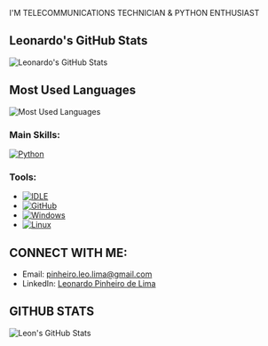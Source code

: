 I'M TELECOMMUNICATIONS TECHNICIAN & PYTHON ENTHUSIAST

## Leonardo's GitHub Stats
![Leonardo's GitHub Stats](https://github-readme-stats.vercel.app/api?username=leopinheiro21&show_icons=true&count_private=true&theme=radical&text_color=FF00FF&bg_color=1A1B27)

## Most Used Languages
![Most Used Languages](https://github-readme-stats.vercel.app/api/top-langs/?username=leopinheiro21&layout=compact&theme=radical&text_color=FF00FF&bg_color=1A1B27)

### Main Skills:
[![Python](https://img.shields.io/badge/Python-3776AB.svg?&style=for-the-badge&logo=python&logoColor=white)](https://python.org)

### Tools:
- [![IDLE](https://img.shields.io/badge/IDLE-FFD700.svg?&style=for-the-badge&logo=python&logoColor=black)](https://docs.python.org/)
- [![GitHub](https://img.shields.io/badge/GitHub-181717.svg?&style=for-the-badge&logo=github&logoColor=white)](https://github.com/)
- [![Windows](https://img.shields.io/badge/Windows-0078D6.svg?&style=for-the-badge&logo=windows&logoColor=white)](https://www.microsoft.com/windows/)
- [![Linux](https://img.shields.io/badge/Linux-FCC624.svg?&style=for-the-badge&logo=linux&logoColor=black)](https://www.linux.org/)

## CONNECT WITH ME:
- Email: [pinheiro.leo.lima@gmail.com](mailto:pinheiro.leo.lima@gmail.com)  
- LinkedIn: [Leonardo Pinheiro de Lima](https://www.linkedin.com/in/leonardo-pinheiro-de-lima-06602b1a7/)

## GITHUB STATS
![Leon's GitHub Stats](https://github-readme-stats.vercel.app/api?username=leopinheiro21&show_icons=true&count_private=true&hide_title=true&hide=prs&theme=radical&text_color=FF00FF&bg_color=1A1B27)